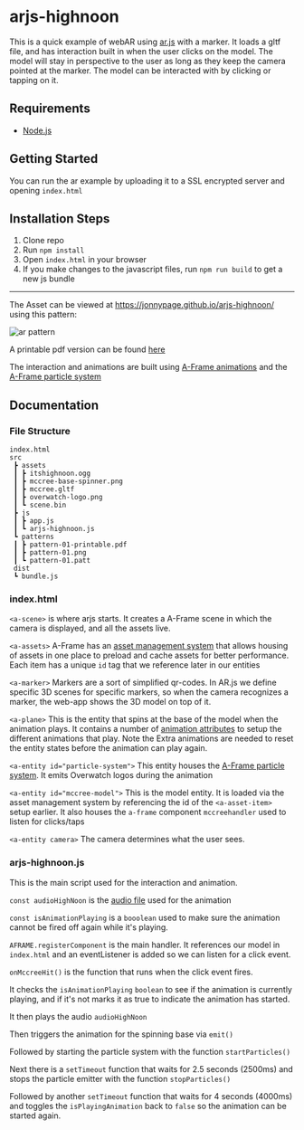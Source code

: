 # arjs-highnoon

This is a quick example of webAR using [ar.js](https://ar-js-org.github.io/AR.js/) with a marker. It loads a gltf file, and has interaction built in when the user clicks on the model. The model will stay in perspective to the user as long as they keep the camera pointed at the marker. The model can be interacted with by clicking or tapping on it.

## Requirements

- [Node.js](http://nodejs.org/)

## Getting Started

You can run the ar example by uploading it to a SSL encrypted server and opening `index.html`

## Installation Steps

1. Clone repo
2. Run `npm install`
3. Open `index.html` in your browser
4. If you make changes to the javascript files, run `npm run build` to get a new js bundle

---

The Asset can be viewed at https://jonnypage.github.io/arjs-highnoon/ using this pattern:

![ar pattern](https://jonnypage.github.io/arjs-highnoon/src/patterns/pattern-01.png)

A printable pdf version can be found [here](https://github.com/jonnypage/arjs-highnoon/blob/main/src/patterns/pattern-01-printable.pdf)

The interaction and animations are built using [A-Frame animations](https://github.com/aframevr/aframe) and the [A-Frame particle system](https://github.com/IdeaSpaceVR/aframe-particle-system-component)

## Documentation

### File Structure

    index.html
    src
     ┣ assets
     ┃ ┣ itshighnoon.ogg
     ┃ ┣ mccree-base-spinner.png
     ┃ ┣ mccree.gltf
     ┃ ┣ overwatch-logo.png
     ┃ ┗ scene.bin
     ┣ js
     ┃ ┣ app.js
     ┃ ┗ arjs-highnoon.js
     ┗ patterns
     ┃ ┣ pattern-01-printable.pdf
     ┃ ┣ pattern-01.png
     ┃ ┗ pattern-01.patt
     dist
     ┗ bundle.js

### index.html

`<a-scene>` is where arjs starts. It creates a A-Frame scene in which the camera is displayed, and all the assets live.

`<a-assets>` A-Frame has an [asset management system](https://aframe.io/docs/0.9.0/core/asset-management-system.html) that allows housing of assets in one place to preload and cache assets for better performance.
Each item has a unique `id` tag that we reference later in our entities

`<a-marker>` Markers are a sort of simplified qr-codes. In AR.js we define specific 3D scenes for specific markers, so when the camera recognizes a marker, the web-app shows the 3D model on top of it.

`<a-plane>` This is the entity that spins at the base of the model when the animation plays. It contains a number of [animation attributes](https://aframe.io/docs/0.9.0/components/animation.html) to setup the different animations that play. Note the Extra animations are needed to reset the entity states before the animation can play again.

`<a-entity id="particle-system">` This entity houses the [A-Frame particle system](https://github.com/IdeaSpaceVR/aframe-particle-system-component). It emits Overwatch logos during the animation

`<a-entity id="mccree-model">` This is the model entity. It is loaded via the asset management system by referencing the id of the `<a-asset-item>` setup earlier. It also houses the `a-frame` component `mccreehandler` used to listen for clicks/taps

`<a-entity camera>` The camera determines what the user sees.

### arjs-highnoon.js

This is the main script used for the interaction and animation.

`const audioHighNoon` is the [audio file](https://www.w3schools.com/jsref/met_audio_play.asp) used for the animation

`const isAnimationPlaying` is a `booolean` used to make sure the animation cannot be fired off again while it's playing.

`AFRAME.registerComponent` is the main handler. It references our model in `index.html` and an eventListener is added so we can listen for a click event.

`onMccreeHit()` is the function that runs when the click event fires.

It checks the `isAnimationPlaying` `boolean` to see if the animation is currently playing, and if it's not marks it as true to indicate the animation has started.

It then plays the audio `audioHighNoon`

Then triggers the animation for the spinning base via `emit()`

Followed by starting the particle system with the function `startParticles()`

Next there is a `setTimeout` function that waits for 2.5 seconds (2500ms) and stops the particle emitter with the function `stopParticles()`

Followed by another `setTimeout` function that waits for 4 seconds (4000ms) and toggles the `isPlayingAnimation` back to `false` so the animation can be started again.
